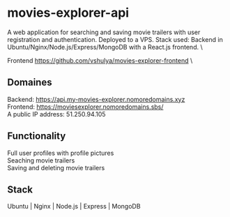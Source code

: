 # movies-explorer-api

A web application for searching and saving movie trailers with user registration and authentication. Deployed to a VPS. Stack used: Backend in Ubuntu/Nginx/Node.js/Express/MongoDB with a React.js frontend. \

Frontend https://github.com/vshulya/movies-explorer-frontend \

## Domaines
Backend: https://api.my-movies-explorer.nomoredomains.xyz \
Frontend: https://moviesexplorer.nomoredomains.sbs/ \
A public IP address: 51.250.94.105

## Functionality
Full user profiles with profile pictures \
Seaching movie trailers \
Saving and deleting movie trailers 

## Stack
Ubuntu | Nginx | Node.js | Express | MongoDB
